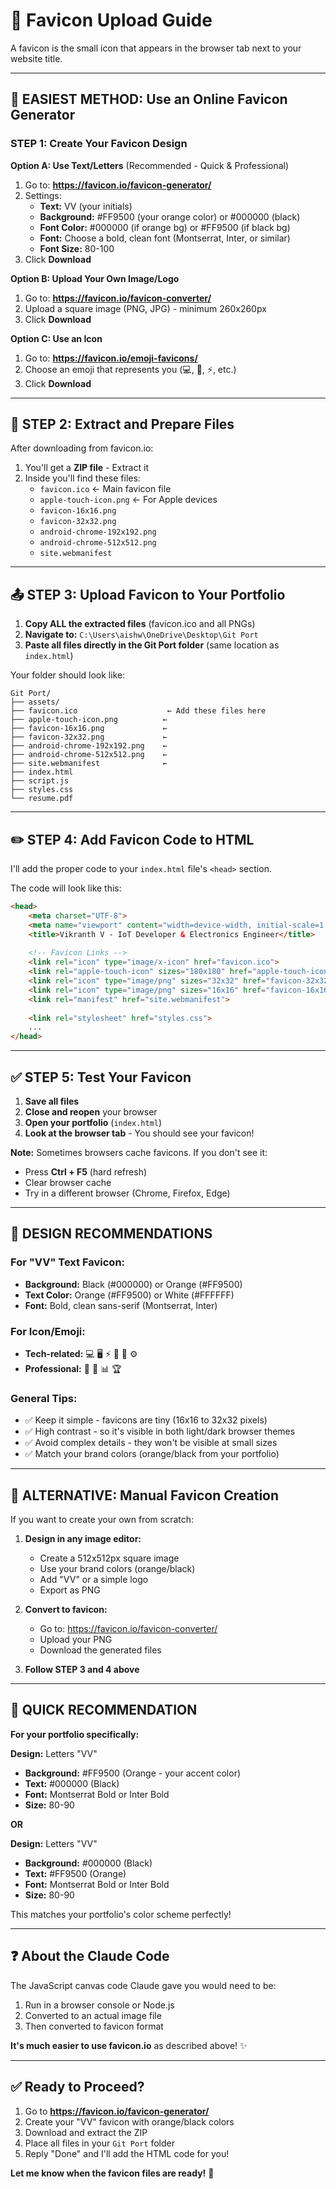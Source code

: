# 🎨 Favicon Upload Guide

A favicon is the small icon that appears in the browser tab next to your website title.

---

## 🚀 EASIEST METHOD: Use an Online Favicon Generator

### **STEP 1: Create Your Favicon Design**

**Option A: Use Text/Letters** (Recommended - Quick & Professional)
1. Go to: **https://favicon.io/favicon-generator/**
2. Settings:
   - **Text:** VV (your initials)
   - **Background:** #FF9500 (your orange color) or #000000 (black)
   - **Font Color:** #000000 (if orange bg) or #FF9500 (if black bg)
   - **Font:** Choose a bold, clean font (Montserrat, Inter, or similar)
   - **Font Size:** 80-100
3. Click **Download**

**Option B: Upload Your Own Image/Logo**
1. Go to: **https://favicon.io/favicon-converter/**
2. Upload a square image (PNG, JPG) - minimum 260x260px
3. Click **Download**

**Option C: Use an Icon**
1. Go to: **https://favicon.io/emoji-favicons/**
2. Choose an emoji that represents you (💻, 🚀, ⚡, etc.)
3. Click **Download**

---

## 📂 STEP 2: Extract and Prepare Files

After downloading from favicon.io:
1. You'll get a **ZIP file** - Extract it
2. Inside you'll find these files:
   - `favicon.ico` ← Main favicon file
   - `apple-touch-icon.png` ← For Apple devices
   - `favicon-16x16.png`
   - `favicon-32x32.png`
   - `android-chrome-192x192.png`
   - `android-chrome-512x512.png`
   - `site.webmanifest`

---

## 📤 STEP 3: Upload Favicon to Your Portfolio

1. **Copy ALL the extracted files** (favicon.ico and all PNGs)
2. **Navigate to:** `C:\Users\aishw\OneDrive\Desktop\Git Port`
3. **Paste all files directly in the Git Port folder** (same location as `index.html`)

Your folder should look like:
```
Git Port/
├── assets/
├── favicon.ico                    ← Add these files here
├── apple-touch-icon.png          ← 
├── favicon-16x16.png             ←
├── favicon-32x32.png             ←
├── android-chrome-192x192.png    ←
├── android-chrome-512x512.png    ←
├── site.webmanifest              ←
├── index.html
├── script.js
├── styles.css
└── resume.pdf
```

---

## ✏️ STEP 4: Add Favicon Code to HTML

I'll add the proper code to your `index.html` file's `<head>` section.

The code will look like this:
```html
<head>
    <meta charset="UTF-8">
    <meta name="viewport" content="width=device-width, initial-scale=1.0">
    <title>Vikranth V - IoT Developer & Electronics Engineer</title>
    
    <!-- Favicon Links -->
    <link rel="icon" type="image/x-icon" href="favicon.ico">
    <link rel="apple-touch-icon" sizes="180x180" href="apple-touch-icon.png">
    <link rel="icon" type="image/png" sizes="32x32" href="favicon-32x32.png">
    <link rel="icon" type="image/png" sizes="16x16" href="favicon-16x16.png">
    <link rel="manifest" href="site.webmanifest">
    
    <link rel="stylesheet" href="styles.css">
    ...
</head>
```

---

## ✅ STEP 5: Test Your Favicon

1. **Save all files**
2. **Close and reopen** your browser
3. **Open your portfolio** (`index.html`)
4. **Look at the browser tab** - You should see your favicon!

**Note:** Sometimes browsers cache favicons. If you don't see it:
- Press **Ctrl + F5** (hard refresh)
- Clear browser cache
- Try in a different browser (Chrome, Firefox, Edge)

---

## 🎨 DESIGN RECOMMENDATIONS

### For "VV" Text Favicon:
- **Background:** Black (#000000) or Orange (#FF9500)
- **Text Color:** Orange (#FF9500) or White (#FFFFFF)
- **Font:** Bold, clean sans-serif (Montserrat, Inter)

### For Icon/Emoji:
- **Tech-related:** 💻 🖥️ ⚡ 🚀 🔧 ⚙️
- **Professional:** 🎯 💼 📊 🏆

### General Tips:
- ✅ Keep it simple - favicons are tiny (16x16 to 32x32 pixels)
- ✅ High contrast - so it's visible in both light/dark browser themes
- ✅ Avoid complex details - they won't be visible at small sizes
- ✅ Match your brand colors (orange/black from your portfolio)

---

## 🔧 ALTERNATIVE: Manual Favicon Creation

If you want to create your own from scratch:

1. **Design in any image editor:**
   - Create a 512x512px square image
   - Use your brand colors (orange/black)
   - Add "VV" or a simple logo
   - Export as PNG

2. **Convert to favicon:**
   - Go to: https://favicon.io/favicon-converter/
   - Upload your PNG
   - Download the generated files

3. **Follow STEP 3 and 4 above**

---

## 🎯 QUICK RECOMMENDATION

**For your portfolio specifically:**

**Design:** Letters "VV" 
- **Background:** #FF9500 (Orange - your accent color)
- **Text:** #000000 (Black)
- **Font:** Montserrat Bold or Inter Bold
- **Size:** 80-90

**OR**

**Design:** Letters "VV"
- **Background:** #000000 (Black)
- **Text:** #FF9500 (Orange)
- **Font:** Montserrat Bold or Inter Bold
- **Size:** 80-90

This matches your portfolio's color scheme perfectly!

---

## ❓ About the Claude Code

The JavaScript canvas code Claude gave you would need to be:
1. Run in a browser console or Node.js
2. Converted to an actual image file
3. Then converted to favicon format

**It's much easier to use favicon.io** as described above! ✨

---

## ✅ Ready to Proceed?

1. Go to **https://favicon.io/favicon-generator/**
2. Create your "VV" favicon with orange/black colors
3. Download and extract the ZIP
4. Place all files in your `Git Port` folder
5. Reply "Done" and I'll add the HTML code for you!

**Let me know when the favicon files are ready!** 🚀
